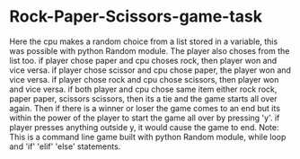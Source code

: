 # Rock-Paper-Scissors-game-task
Here the cpu makes a random choice from a list stored in a variable, this was possible with python Random module. 
The player also choses from the list too.
if player chose paper and cpu choses rock, then player won and vice versa.
if player chose scissor and cpu chose paper, the player won and vice versa.
if player chose rock and cpu chose scissors, then player won and vice versa.
if both player and cpu chose same item either rock rock, paper paper, scissors scissors, then its a tie and the game starts all over again.
Then if there is a winner or loser the game comes to an end but its within the power of the player to start the game all over by pressing 'y'.
if player presses anything outside y, it would cause the game to end.
Note: This is a command line game built with python Random module, while loop and 'if' 'elif' 'else' statements.
